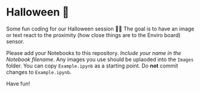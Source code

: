 # Halloween 🎃

Some fun coding for our Halloween session 👻😱 The goal is to have an image or text react to the proximity (how close things are to the Enviro board) sensor.

Please add your Notebooks to this repository. *Include your name in the Notebook filename*. Any images you use should be uplaoded into the `Images` folder. You can copy `Example.ipynb` as a starting point. Do **not** commit changes to `Example.ipynb`.

Have fun!
